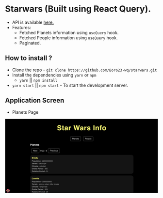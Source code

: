 # Starwars (Built using React Query).

- API is available [here.](http://swapi.dev/api/)
- Features:
  - Fetched Planets information using `useQuery` hook.
  - Fetched People information using `useQuery` hook.
  - Paginated.

## How to install ?

- Clone the repo - `git clone https://github.com/Boro23-wq/starwars.git`
- Install the dependencies using `yarn` or `npm`
  - `yarn` || `npm install`
- `yarn start` || `npm start` - To start the development server.

## Application Screen

- Planets Page

![app-screen](./src/images/app-screen-2.png)
